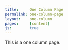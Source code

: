 ```yaml
---
title:     One Column Page
permalink: one-column-page
layout:    one-column
pages:     [content]
js:        true
---
```


This is a one column page.